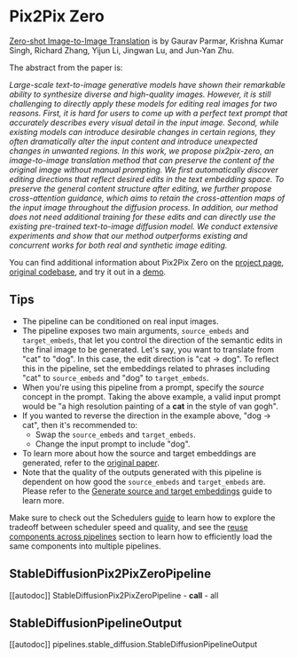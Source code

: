 <!--Copyright 2023 The HuggingFace Team. All rights reserved.

Licensed under the Apache License, Version 2.0 (the "License"); you may not use this file except in compliance with
the License. You may obtain a copy of the License at

http://www.apache.org/licenses/LICENSE-2.0

Unless required by applicable law or agreed to in writing, software distributed under the License is distributed on
an "AS IS" BASIS, WITHOUT WARRANTIES OR CONDITIONS OF ANY KIND, either express or implied. See the License for the
specific language governing permissions and limitations under the License.
-->

# Pix2Pix Zero

[Zero-shot Image-to-Image Translation](https://huggingface.co/papers/2302.03027) is by Gaurav Parmar, Krishna Kumar Singh, Richard Zhang, Yijun Li, Jingwan Lu, and Jun-Yan Zhu.

The abstract from the paper is:

*Large-scale text-to-image generative models have shown their remarkable ability to synthesize diverse and high-quality images. However, it is still challenging to directly apply these models for editing real images for two reasons. First, it is hard for users to come up with a perfect text prompt that accurately describes every visual detail in the input image. Second, while existing models can introduce desirable changes in certain regions, they often dramatically alter the input content and introduce unexpected changes in unwanted regions. In this work, we propose pix2pix-zero, an image-to-image translation method that can preserve the content of the original image without manual prompting. We first automatically discover editing directions that reflect desired edits in the text embedding space. To preserve the general content structure after editing, we further propose cross-attention guidance, which aims to retain the cross-attention maps of the input image throughout the diffusion process. In addition, our method does not need additional training for these edits and can directly use the existing pre-trained text-to-image diffusion model. We conduct extensive experiments and show that our method outperforms existing and concurrent works for both real and synthetic image editing.*

You can find additional information about Pix2Pix Zero on the [project page](https://pix2pixzero.github.io/),  [original codebase](https://github.com/pix2pixzero/pix2pix-zero), and try it out in a [demo](https://huggingface.co/spaces/pix2pix-zero-library/pix2pix-zero-demo).

## Tips 

* The pipeline can be conditioned on real input images.
* The pipeline exposes two main arguments, `source_embeds` and `target_embeds`,
that let you control the direction of the semantic edits in the final image to be generated. Let's say,
you want to translate from "cat" to "dog". In this case, the edit direction is "cat -> dog". To reflect
this in the pipeline, set the embeddings related to phrases including "cat" to
`source_embeds` and "dog" to `target_embeds`.
* When you're using this pipeline from a prompt, specify the _source_ concept in the prompt. Taking
the above example, a valid input prompt would be "a high resolution painting of a **cat** in the style of van gogh".
* If you wanted to reverse the direction in the example above, "dog -> cat", then it's recommended to:
    * Swap the `source_embeds` and `target_embeds`.
    * Change the input prompt to include "dog".  
* To learn more about how the source and target embeddings are generated, refer to the [original 
paper](https://huggingface.co/papers/2302.03027).
* Note that the quality of the outputs generated with this pipeline is dependent on how good the `source_embeds` and `target_embeds` are. Please refer to the [Generate source and target embeddings](/using-diffusers/pix2pix-zero) guide to learn more.

<Tip>

Make sure to check out the Schedulers [guide](/using-diffusers/schedulers) to learn how to explore the tradeoff between scheduler speed and quality, and see the [reuse components across pipelines](/using-diffusers/loading#reuse-components-across-pipelines) section to learn how to efficiently load the same components into multiple pipelines.

</Tip>

## StableDiffusionPix2PixZeroPipeline
[[autodoc]] StableDiffusionPix2PixZeroPipeline
	- __call__
	- all

## StableDiffusionPipelineOutput
[[autodoc]] pipelines.stable_diffusion.StableDiffusionPipelineOutput